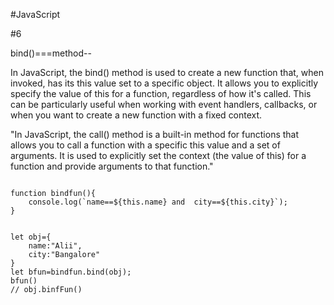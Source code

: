 #JavaScript

#6

bind()===method--

In JavaScript, the bind() method is used to create a new function that, when invoked, has its this value set to a specific object. It allows you to explicitly specify the value of this for a function, regardless of how it's called. This can be particularly useful when working with event handlers, callbacks, or when you want to create a new function with a fixed context.

"In JavaScript, the call() method is a built-in method for functions that allows you to call a function with a specific this value and a set of arguments. It is used to explicitly set the context (the value of this) for a function and provide arguments to that function."

```

function bindfun(){
    console.log(`name==${this.name} and  city==${this.city}`);
}


let obj={
    name:"Alii",
    city:"Bangalore"
}
let bfun=bindfun.bind(obj);
bfun()
// obj.binfFun()


```
